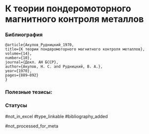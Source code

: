 # К теории пондеромоторного магнитного контроля металлов

### Библиография
```
@article{Акулов_Рудницкий_1970,
title={К теории пондеромоторного магнитного контроля металлов},
volume={14},
number={10},
journal={Докл. АН БССР},
author={Акулов, Н. С. and Рудницкий, В. А.},
year={1970},
pages={889–892}
}
```

### Полезные тезисы:

### Статусы
#not_in_excel 
#type_linkable 
#bibliography_added

#not_processed_for_meta
